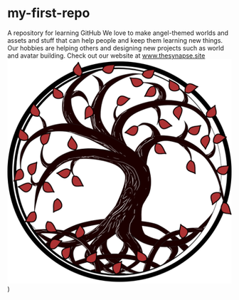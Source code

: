 # my-first-repo
A repository for learning GitHub
We love to make angel-themed worlds and assets and stuff that can help people and keep them learning new things.
Our hobbies are helping others and designing new projects such as world and avatar building.
Check out our website at www.thesynapse.site
![Alt text](https://github.com/TheSynapseCommunity/my-first-repo/blob/profile-picture/New%20Project%20(17).png))

